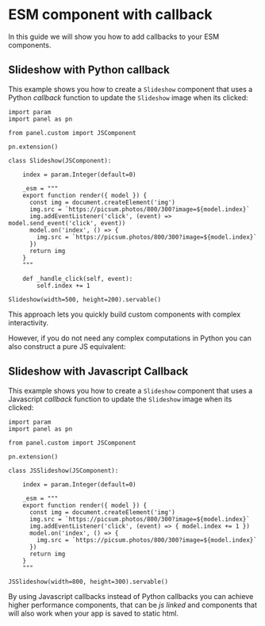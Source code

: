 # ESM component with callback

In this guide we will show you how to add callbacks to your ESM components.

## Slideshow with Python callback

This example shows you how to create a `Slideshow` component that uses a Python *callback* function to update the `Slideshow` image when its clicked:

```{pyodide}
import param
import panel as pn

from panel.custom import JSComponent

pn.extension()

class Slideshow(JSComponent):

    index = param.Integer(default=0)

    _esm = """
    export function render({ model }) {
      const img = document.createElement('img')
      img.src = `https://picsum.photos/800/300?image=${model.index}`
      img.addEventListener('click', (event) => model.send_event('click', event))
      model.on('index', () => {
        img.src = `https://picsum.photos/800/300?image=${model.index}`
      })
      return img
    }
    """

    def _handle_click(self, event):
        self.index += 1

Slideshow(width=500, height=200).servable()
```

This approach lets you quickly build custom components with complex interactivity.

However, if you do not need any complex computations in Python you can also construct a pure JS equivalent:

## Slideshow with Javascript Callback

This example shows you how to create a `Slideshow` component that uses a Javascript *callback* function to update the `Slideshow` image when its clicked:

```{pyodide}
import param
import panel as pn

from panel.custom import JSComponent

pn.extension()

class JSSlideshow(JSComponent):

    index = param.Integer(default=0)

    _esm = """
    export function render({ model }) {
      const img = document.createElement('img')
      img.src = `https://picsum.photos/800/300?image=${model.index}`
      img.addEventListener('click', (event) => { model.index += 1 })
      model.on('index', () => {
        img.src = `https://picsum.photos/800/300?image=${model.index}`
      })
      return img
    }
    """

JSSlideshow(width=800, height=300).servable()
```

By using Javascript callbacks instead of Python callbacks you can achieve higher performance components, that can be *js linked* and components that will also work when your app is saved to static html.
